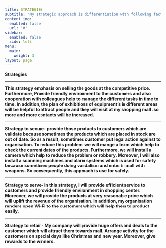 ```yaml
---
title: STRATEGIES
subtitle: "My strategic approach is differentiation with following factors\r\n\n\r\n\n• Distinctive competencies- I will provide the traditional products and it is a new innovation, which will assist good relationship with customers.\r\n\n\r\n\n• Product differentiation- provide unique products with advertisement which gave me competitor response and attract to people to Buy goods. For instance, in electronic appliances provide a new feature which give the result in fraction of seconds as compare to existing appliances."
content_img:
  enabled: false
  url: '#'
sidebar:
  enabled: false
  side: left
menu:
  main:
    weight: 3
layout: page
---
```

**Strategies**

- - -

**This strategy emphasis on selling the goods at the competitive price. Furthermore, Provide friendly environment to the customers and also cooperation with colleagues help to manage the different tasks in time to time. In addition, the plan of exhibitions of equipment’s in different areas will be helpful to attract people and they will visit at my shopping mall .so more and more contacts will be increased.**

- - -

**Strategy to secure- provide those products to customers which are validate because sometimes the products which are placed in stock are out of date. So as a result, sometimes customer put legal action against to organisation. To reduce this problem, we will mange a team which help to check the current dates of the products. Furthermore, we will install a camera which help to reduce the problem or robbery. Moreover, I will also install a scanning machines and alarm systems which is used for safety because sometimes people doing vandalism and enter in mall with weapons. So consequently, this approach is use for safety.**

- - -

**Strategy to serve- In this strategy, I will provide efficient service to customers and provide friendly environment in shopping center. Moreover, we will provide the products at very reasonable price which will uplift the revenue of the organisation. In addition, my organisation renders open Wi-Fi to the customers which will help them to product easily.**

- - -

**Strategy to retain- My company will provide huge offers and deals to the customer which will attract them towards mall. Arrange activity for the customers on special days like Christmas and new year. Moreover, give rewards to the winners.**
